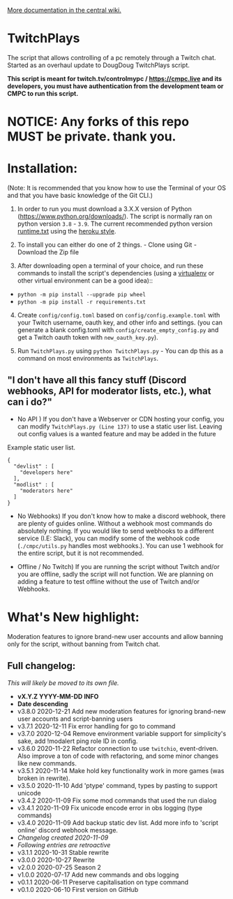 [More documentation in the central wiki.](https://gitlab.com/controlmypc/docs/-/wikis/documentation/Script)

# TwitchPlays

The script that allows controlling of a pc remotely through a Twitch chat. Started as an overhaul update to DougDoug TwitchPlays script.

**This script is meant for twitch.tv/controlmypc / https://cmpc.live and its developers, you must have authentication from the development team or CMPC to run this script.**


# NOTICE: Any forks of this repo MUST be private. thank you.

# Installation:

  (Note: It is recommended that you know how to use the Terminal of your OS and that you have basic knowledge of the Git CLI.)

  1) In order to run you must download a 3.X.X version of Python (https://www.python.org/downloads/). The script is normally ran on python version `3.8` - `3.9`. The current recommended python version [runtime.txt](https://gitlab.com/controlmypc/TwitchPlays/-/blob/master/runtime.txt) using the [heroku style](https://devcenter.heroku.com/articles/python-runtimes).

  2) To install you can either do one of 2 things.
    - Clone using Git
    - Download the Zip file

  3) After downloading open a terminal of your choice, and run these commands to install the script's dependencies (using a [virtualenv](https://docs.python.org/3/tutorial/venv.html) or other virtual environment can be a good idea)::
  
  * `python -m pip install --upgrade pip wheel`
  * `python -m pip install -r requirements.txt`

  4)  Create `config/config.toml` based on `config/config.example.toml` with your Twitch username, oauth key, and other info and settings. (you can generate a blank config.toml with `config/create_empty_config.py` and get a Twitch oauth token with `new_oauth_key.py`).

  5) Run `TwitchPlays.py` using `python TwitchPlays.py` - You can dp this as a command on most environments as `TwitchPlays`.

## "I don't have all this fancy stuff (Discord webhooks, API for moderator lists, etc.), what can i do?"

- No API ) If you don't have a Webserver or CDN hosting your config, you can modify `TwitchPlays.py (Line 137)` to use a static user list. Leaving out config values is a wanted feature and may be added in the future

Example static user list.
```
{
  "devlist" : [
    "developers here"
  ],
  "modlist" : [
    "moderators here"
  ]
}

```

- No Webhooks) If you don't know how to make a discord webhook, there are plenty of guides online. Without a webhook most commands do absolutely nothing. If you would like to send webhooks to a different service (I.E: Slack), you can modify some of the webhook code (`./cmpc/utils.py` handles most webhooks.). You can use 1 webhook for the entire script, but it is not recommended.

- Offline / No Twitch) If you are running the script without Twitch and/or you are offline, sadly the script will not function. We are planning on adding a feature to test offline without the use of Twitch and/or Webhooks.

# What's New highlight:

Moderation features to ignore brand-new user accounts and allow banning only for the script, without banning from Twitch chat.

## Full changelog:
*This will likely be moved to its own file.*

- **vX.Y.Z YYYY-MM-DD INFO**
- **Date descending**
- v3.8.0 2020-12-21 Add new moderation features for ignoring brand-new user accounts and script-banning users
- v3.7.1 2020-12-11 Fix error handling for go to command  
- v3.7.0 2020-12-04 Remove environment variable support for simplicity's sake, add !modalert ping role ID in config.
- v3.6.0 2020-11-22 Refactor connection to use `twitchio`, event-driven. Also improve a ton of code with refactoring, and some minor changes like new commands.
- v3.5.1 2020-11-14 Make hold key functionality work in more games (was broken in rewrite).
- v3.5.0 2020-11-10 Add 'ptype' command, types by pasting to support unicode
- v3.4.2 2020-11-09 Fix some mod commands that used the run dialog
- v3.4.1 2020-11-09 Fix unicode encode error in obs logging (type commands)
- v3.4.0 2020-11-09 Add backup static dev list. Add more info to 'script online' discord webhook message.
- *Changelog created 2020-11-09*
- *Following entries are retroactive*
- v3.1.1 2020-10-31 Stable rewrite
- v3.0.0 2020-10-27 Rewrite
- v2.0.0 2020-07-25 Season 2
- v1.0.0 2020-07-17 Add new commands and obs logging
- v0.1.1 2020-06-11 Preserve capitalisation on type command
- v0.1.0 2020-06-10 First version on GitHub
